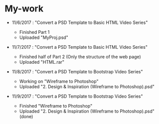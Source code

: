 # My-work

  - 11/6/2017 : "Convert a PSD Template to Basic HTML Video Series" 
    - Finished Part 1
    - Uploaded "MyProj.psd"

  - 11/7/2017 : "Convert a PSD Template to Basic HTML Video Series" 
    - Finished half of Part 2 (Only the structure of the web page)
    - Uploaded "HTML.rar"
  
  - 11/8/2017 : "Convert a PSD Template to Bootstrap Video Series" 
    - Working on "Wireframe to Photoshop" 
    - Uploaded "2. Design & Inspiration (Wireframe to Photoshop).psd"

  - 11/9/2017 : "Convert a PSD Template to Bootstrap Video Series" 
    - Finished "Wireframe to Photoshop" 
    - Uploaded "2. Design & Inspiration (Wireframe to Photoshop).psd" (done)
